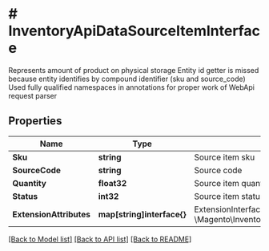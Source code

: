 # # InventoryApiDataSourceItemInterface
Represents amount of product on physical storage Entity id getter is missed because entity identifies by compound identifier (sku and source_code) Used fully qualified namespaces in annotations for proper work of WebApi request parser

## Properties 


Name | Type | Description | Notes
------------ | ------------- | ------------- | -------------
**Sku**| **string** | Source item sku  | [optional]
**SourceCode**| **string** | Source code  | [optional]
**Quantity**| **float32** | Source item quantity  | [optional]
**Status**| **int32** | Source item status (One of self::STATUS_*)  | [optional]
**ExtensionAttributes**| **map[string]interface{}** | ExtensionInterface class for @see \\Magento\\InventoryApi\\Api\\Data\\SourceItemInterface  | [optional]


[[Back to Model list]](../../README.md#models) [[Back to API list]](../../README.md#endpoints) [[Back to README]](../../README.md)

